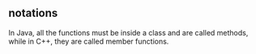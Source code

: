 ## notations
In Java, all the functions must be inside a class and are called methods, while in C++, they are called member functions.
